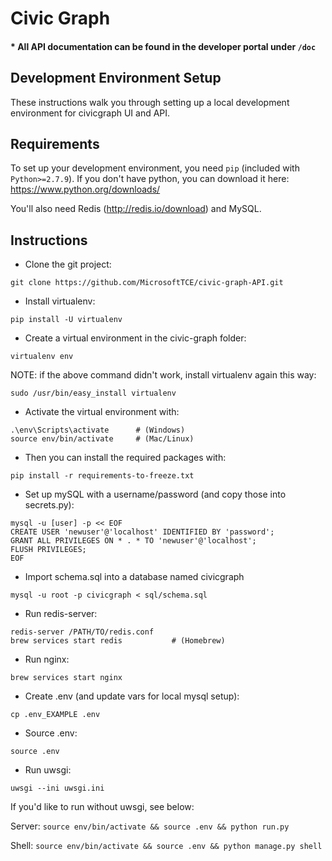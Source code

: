 # Civic Graph

#### * All API documentation can be found in the developer portal under ```/doc```

## Development Environment Setup

These instructions walk you through setting up a local development environment for civicgraph UI and API.

## Requirements

To set up your development environment, you need `pip` (included with `Python>=2.7.9`).
If you don't have python, you can download it here: https://www.python.org/downloads/

You'll also need Redis (http://redis.io/download) and MySQL.

## Instructions

- Clone the git project:
```
git clone https://github.com/MicrosoftTCE/civic-graph-API.git
```
- Install virtualenv:
```
pip install -U virtualenv
```

- Create a virtual environment in the civic-graph folder:
```
virtualenv env
```
NOTE: if the above command didn't work, install virtualenv again this way:

``
sudo /usr/bin/easy_install virtualenv
``

- Activate the virtual environment with:
```
.\env\Scripts\activate      # (Windows)
source env/bin/activate     # (Mac/Linux)
```

- Then you can install the required packages with:
```
pip install -r requirements-to-freeze.txt
```
- Set up mySQL with a username/password (and copy those into secrets.py):
```
mysql -u [user] -p << EOF
CREATE USER 'newuser'@'localhost' IDENTIFIED BY 'password';
GRANT ALL PRIVILEGES ON * . * TO 'newuser'@'localhost';
FLUSH PRIVILEGES;
EOF
```
- Import schema.sql into a database named civicgraph
```
mysql -u root -p civicgraph < sql/schema.sql
```
- Run redis-server:
```
redis-server /PATH/TO/redis.conf
brew services start redis		    # (Homebrew)
```
- Run nginx:
```
brew services start nginx
```
- Create .env (and update vars for local mysql setup):
```
cp .env_EXAMPLE .env
```
- Source .env:
```
source .env
```
- Run uwsgi:
```
uwsgi --ini uwsgi.ini
```


If you'd like to run without uwsgi, see below:

Server:
```source env/bin/activate && source .env && python run.py```

Shell:
```source env/bin/activate && source .env && python manage.py shell```
